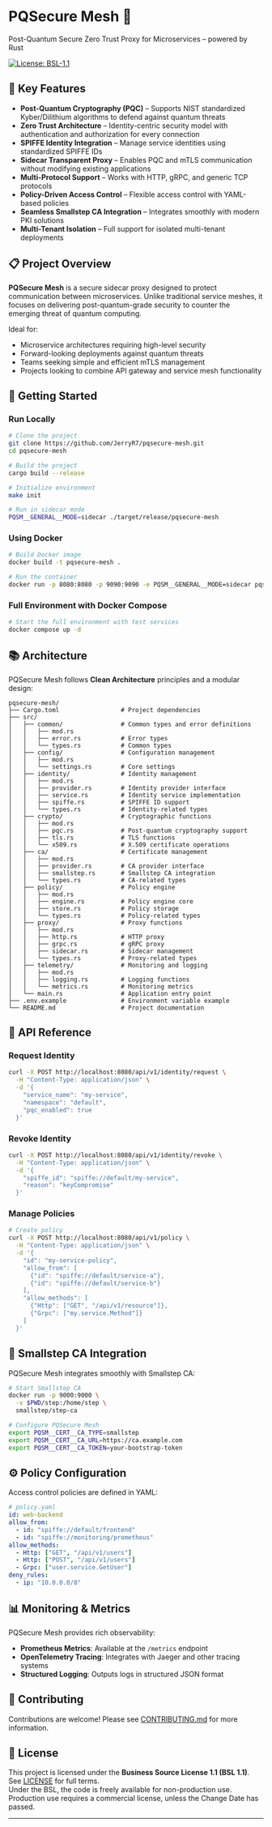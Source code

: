 # PQSecure Mesh 🦀

Post-Quantum Secure Zero Trust Proxy for Microservices – powered by Rust

[![License: BSL-1.1](https://img.shields.io/badge/license-BSL--1.1-blue)](LICENSE)

## 🔐 Key Features

- **Post-Quantum Cryptography (PQC)** – Supports NIST standardized Kyber/Dilithium algorithms to defend against quantum threats
- **Zero Trust Architecture** – Identity-centric security model with authentication and authorization for every connection
- **SPIFFE Identity Integration** – Manage service identities using standardized SPIFFE IDs
- **Sidecar Transparent Proxy** – Enables PQC and mTLS communication without modifying existing applications
- **Multi-Protocol Support** – Works with HTTP, gRPC, and generic TCP protocols
- **Policy-Driven Access Control** – Flexible access control with YAML-based policies
- **Seamless Smallstep CA Integration** – Integrates smoothly with modern PKI solutions
- **Multi-Tenant Isolation** – Full support for isolated multi-tenant deployments

## 📋 Project Overview

**PQSecure Mesh** is a secure sidecar proxy designed to protect communication between microservices. Unlike traditional service meshes, it focuses on delivering post-quantum-grade security to counter the emerging threat of quantum computing.

Ideal for:
- Microservice architectures requiring high-level security
- Forward-looking deployments against quantum threats
- Teams seeking simple and efficient mTLS management
- Projects looking to combine API gateway and service mesh functionality

## 🚀 Getting Started

### Run Locally

```bash
# Clone the project
git clone https://github.com/JerryR7/pqsecure-mesh.git
cd pqsecure-mesh

# Build the project
cargo build --release

# Initialize environment
make init

# Run in sidecar mode
PQSM__GENERAL__MODE=sidecar ./target/release/pqsecure-mesh
```

### Using Docker

```bash
# Build Docker image
docker build -t pqsecure-mesh .

# Run the container
docker run -p 8080:8080 -p 9090:9090 -e PQSM__GENERAL__MODE=sidecar pqsecure-mesh
```

### Full Environment with Docker Compose

```bash
# Start the full environment with test services
docker compose up -d
```

## 📚 Architecture

PQSecure Mesh follows **Clean Architecture** principles and a modular design:

```
pqsecure-mesh/
├── Cargo.toml                 # Project dependencies
├── src/
│   ├── common/                # Common types and error definitions
│   │   ├── mod.rs
│   │   ├── error.rs           # Error types
│   │   └── types.rs           # Common types
│   ├── config/                # Configuration management
│   │   ├── mod.rs
│   │   └── settings.rs        # Core settings
│   ├── identity/              # Identity management
│   │   ├── mod.rs
│   │   ├── provider.rs        # Identity provider interface
│   │   ├── service.rs         # Identity service implementation
│   │   ├── spiffe.rs          # SPIFFE ID support
│   │   └── types.rs           # Identity-related types
│   ├── crypto/                # Cryptographic functions
│   │   ├── mod.rs
│   │   ├── pqc.rs             # Post-quantum cryptography support
│   │   ├── tls.rs             # TLS functions
│   │   └── x509.rs            # X.509 certificate operations
│   ├── ca/                    # Certificate management
│   │   ├── mod.rs
│   │   ├── provider.rs        # CA provider interface
│   │   ├── smallstep.rs       # Smallstep CA integration
│   │   └── types.rs           # CA-related types
│   ├── policy/                # Policy engine
│   │   ├── mod.rs
│   │   ├── engine.rs          # Policy engine core
│   │   ├── store.rs           # Policy storage
│   │   └── types.rs           # Policy-related types
│   ├── proxy/                 # Proxy functions
│   │   ├── mod.rs
│   │   ├── http.rs            # HTTP proxy
│   │   ├── grpc.rs            # gRPC proxy
│   │   ├── sidecar.rs         # Sidecar management
│   │   └── types.rs           # Proxy-related types
│   ├── telemetry/             # Monitoring and logging
│   │   ├── mod.rs
│   │   ├── logging.rs         # Logging functions
│   │   └── metrics.rs         # Monitoring metrics
│   └── main.rs                # Application entry point
├── .env.example               # Environment variable example
└── README.md                  # Project documentation
```

## 📝 API Reference

### Request Identity

```bash
curl -X POST http://localhost:8080/api/v1/identity/request \
  -H "Content-Type: application/json" \
  -d '{
    "service_name": "my-service",
    "namespace": "default",
    "pqc_enabled": true
  }'
```

### Revoke Identity

```bash
curl -X POST http://localhost:8080/api/v1/identity/revoke \
  -H "Content-Type: application/json" \
  -d '{
    "spiffe_id": "spiffe://default/my-service",
    "reason": "keyCompromise"
  }'
```

### Manage Policies

```bash
# Create policy
curl -X POST http://localhost:8080/api/v1/policy \
  -H "Content-Type: application/json" \
  -d '{
    "id": "my-service-policy",
    "allow_from": [
      {"id": "spiffe://default/service-a"},
      {"id": "spiffe://default/service-b"}
    ],
    "allow_methods": [
      {"Http": ["GET", "/api/v1/resource"]},
      {"Grpc": ["my.service.Method"]}
    ]
  }'
```

## 🔗 Smallstep CA Integration

PQSecure Mesh integrates smoothly with Smallstep CA:

```bash
# Start Smallstep CA
docker run -p 9000:9000 \
  -v $PWD/step:/home/step \
  smallstep/step-ca

# Configure PQSecure Mesh
export PQSM__CERT__CA_TYPE=smallstep
export PQSM__CERT__CA_URL=https://ca.example.com
export PQSM__CERT__CA_TOKEN=your-bootstrap-token
```

## ⚙️ Policy Configuration

Access control policies are defined in YAML:

```yaml
# policy.yaml
id: web-backend
allow_from:
  - id: "spiffe://default/frontend"
  - id: "spiffe://monitoring/prometheus"
allow_methods:
  - Http: ["GET", "/api/v1/users"]
  - Http: ["POST", "/api/v1/users"]
  - Grpc: ["user.service.GetUser"]
deny_rules:
  - ip: "10.0.0.0/8"
```

## 📊 Monitoring & Metrics

PQSecure Mesh provides rich observability:

- **Prometheus Metrics**: Available at the `/metrics` endpoint
- **OpenTelemetry Tracing**: Integrates with Jaeger and other tracing systems
- **Structured Logging**: Outputs logs in structured JSON format

## 👥 Contributing

Contributions are welcome! Please see [CONTRIBUTING.md](CONTRIBUTING.md) for more information.

## 📜 License

This project is licensed under the **Business Source License 1.1 (BSL 1.1)**. See [LICENSE](LICENSE) for full terms.  
Under the BSL, the code is freely available for non-production use. Production use requires a commercial license, unless the Change Date has passed.

---
